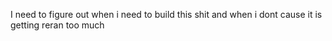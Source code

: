 I need to figure out when i need to build this shit and when i dont cause it is getting reran too much
